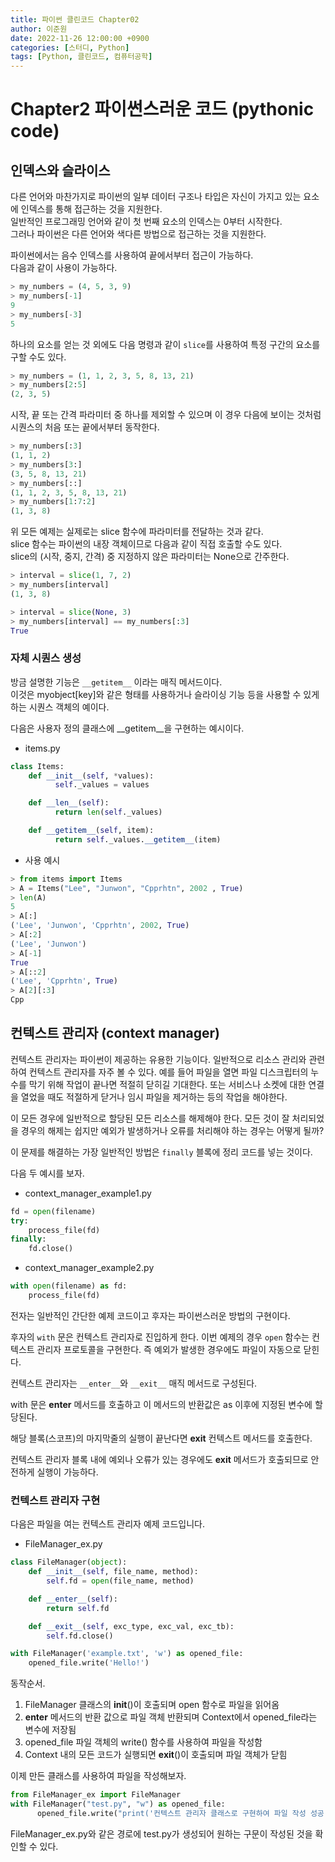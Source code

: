 ```yaml
---
title: 파이썬 클린코드 Chapter02
author: 이준원
date: 2022-11-26 12:00:00 +0900
categories: [스터디, Python]
tags: [Python, 클린코드, 컴퓨터공학]
---
```


# Chapter2 파이썬스러운 코드 (pythonic code)

## 인덱스와 슬라이스
다른 언어와 마찬가지로 파이썬의 일부 데이터 구조나 타입은 자신이 가지고 있는 요소에 인덱스를 통해 접근하는 것을 지원한다.  
일반적인 프로그래밍 언어와 같이 첫 번째 요소의 인덱스는 0부터 시작한다.  
그러나 파이썬은 다른 언어와 색다른 방법으로 접근하는 것을 지원한다.

파이썬에서는 음수 인덱스를 사용하여 끝에서부터 접근이 가능하다.  
다음과 같이 사용이 가능하다.

```py
> my_numbers = (4, 5, 3, 9)
> my_numbers[-1]
9
> my_numbers[-3]
5
```

하나의 요소를 얻는 것 외에도 다음 명령과 같이 `slice`를 사용하여 특정 구간의 요소를 구할 수도 있다.

```py
> my_numbers = (1, 1, 2, 3, 5, 8, 13, 21)
> my_numbers[2:5]
(2, 3, 5)
```

시작, 끝 또는 간격 파라미터 중 하나를 제외할 수 있으며 이 경우 다음에 보이는 것처럼 시퀀스의 처음 또는 끝에서부터 동작한다.

```py
> my_numbers[:3]
(1, 1, 2)
> my_numbers[3:]
(3, 5, 8, 13, 21)
> my_numbers[::]
(1, 1, 2, 3, 5, 8, 13, 21)
> my_numbers[1:7:2]
(1, 3, 8) 
```

위 모든 예제는 실제로는 slice 함수에 파라미터를 전달하는 것과 같다.  
slice 함수는 파이썬의 내장 객체이므로 다음과 같이 직접 호출할 수도 있다.  
slice의 (시작, 중지, 간격) 중 지정하지 않은 파라미터는 None으로 간주한다.  

```py
> interval = slice(1, 7, 2)
> my_numbers[interval]
(1, 3, 8)

> interval = slice(None, 3)
> my_numbers[interval] == my_numbers[:3]
True
```

### 자체 시퀀스 생성
방금 설명한 기능은 `__getitem__` 이라는 매직 메서드이다.  
이것은 myobject[key]와 같은 형태를 사용하거나 슬라이싱 기능 등을 사용할 수 있게 하는 시퀀스 객체의 예이다.

다음은 사용자 정의 클래스에 __getitem__을 구현하는 예시이다.

- items.py

```py
class Items:
    def __init__(self, *values):
	      self._values = values

    def __len__(self):
	      return len(self._values)

    def __getitem__(self, item):
	      return self._values.__getitem__(item)
```

- 사용 예시

```py
> from items import Items
> A = Items("Lee", "Junwon", "Cpprhtn", 2002 , True)
> len(A)
5
> A[:]
('Lee', 'Junwon', 'Cpprhtn', 2002, True)
> A[:2]
('Lee', 'Junwon')
> A[-1]
True
> A[::2]
('Lee', 'Cpprhtn', True)
> A[2][:3]
Cpp
```

## 컨텍스트 관리자 (context manager)
컨텍스트 관리자는 파이썬이 제공하는 유용한 기능이다. 
일반적으로 리소스 관리와 관련하여 컨텍스트 관리자를 자주 볼 수 있다. 
예를 들어 파일을 열면 파일 디스크립터의 누수를 막기 위해 작업이 끝나면 적절히 닫히길 기대한다. 또는 서비스나 소켓에 대한 연결을 열었을 때도 적절하게 닫거나 임시 파일을 제거하는 등의 작업을 해야한다.

이 모든 경우에 일반적으로 할당된 모든 리소스를 해제해야 한다. 모든 것이 잘 처리되었을 경우의 해제는 쉽지만 예외가 발생하거나 오류를 처리해야 하는 경우는 어떻게 될까?

이 문제를 해결하는 가장 일반적인 방법은 `finally` 블록에 정리 코드를 넣는 것이다.

다음 두 예시를 보자.

- context_manager_example1.py

```py
fd = open(filename)
try:
    process_file(fd)
finally:
    fd.close()
```

- context_manager_example2.py

```py
with open(filename) as fd:
    process_file(fd)
```

전자는 일반적인 간단한 예제 코드이고 후자는 파이썬스러운 방법의 구현이다.

후자의 `with`  문은 컨텍스트 관리자로 진입하게 한다. 이번 예제의 경우 `open` 함수는 컨텍스트 관리자 프로토콜을 구현한다. 즉 예외가 발생한 경우에도 파일이 자동으로 닫힌다.

컨텍스트 관리자는 `__enter__`와 `__exit__` 매직 메서드로 구성된다.

with 문은 __enter__ 메서드를 호출하고 이 메서드의 반환값은 as 이후에 지정된 변수에 할당된다.

해당 블록(스코프)의 마지막줄의 실행이 끝난다면 __exit__ 컨텍스트 메서드를 호출한다.

컨텍스트 관리자 블록 내에 예외나 오류가 있는 경우에도 __exit__ 메서드가 호출되므로 안전하게 실행이 가능하다. 

### 컨텍스트 관리자 구현

다음은 파일을 여는 컨텍스트 관리자 예제 코드입니다.

- FileManager_ex.py

```py
class FileManager(object):
    def __init__(self, file_name, method):
        self.fd = open(file_name, method)

    def __enter__(self):
        return self.fd

    def __exit__(self, exc_type, exc_val, exc_tb):
        self.fd.close()

with FileManager('example.txt', 'w') as opened_file:
    opened_file.write('Hello!')
```

동작순서.
1. FileManager 클래스의 __init__()이 호출되며 open 함수로 파일을 읽어옴
2. __enter__ 메서드의 반환 값으로 파일 객체 반환되며 Context에서 opened_file라는 변수에 저장됨
3. opened_file 파일 객체의 write() 함수를 사용하여 파일을 작성함
4. Context 내의 모든 코드가 실행되면 __exit__()이 호출되며 파일 객체가 닫힘

이제 만든 클래스를 사용하여 파일을 작성해보자.

```py
from FileManager_ex import FileManager
with FileManager("test.py", "w") as opened_file:
	  opened_file.write("print('컨텍스트 관리자 클래스로 구현하여 파일 작성 성공')")
```

FileManager_ex.py와 같은 경로에 test.py가 생성되어 원하는 구문이 작성된 것을 확인할 수 있다.

